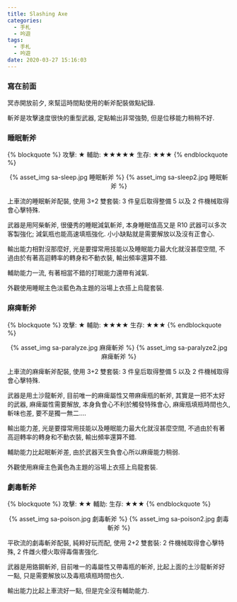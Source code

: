 ```yaml
---
title: Slashing Axe
categories:
  - 手札
  - 吟遊
tags:
  - 手札
  - 吟遊
date: 2020-03-27 15:16:03
---
```

### 寫在前面

冥赤開放前夕, 來幫這時間點使用的斬斧配裝做點紀錄.

斬斧是攻擊速度很快的重型武器, 定點輸出非常強勢, 但是位移能力稍稍不好.

### 睡眠斬斧
{% blockquote %}
攻擊: ★
輔助: ★★★★★
生存: ★★★
{% endblockquote %}
<center>{% asset_img sa-sleep.jpg 睡眠斬斧 %} {% asset_img sa-sleep2.jpg 睡眠斬斧 %}</center>

上車流的睡眠斬斧配裝, 使用 3+2 雙套裝: 3 件皇后取得整備 5 以及 2 件機械取得會心擊特殊.

武器是用阿柴斬斧, 很優秀的睡眠減氣斬斧, 本身睡眠值高又是 R10 武器可以多次客製強化; 減氣瓶也能高速填瓶強化. 小小缺點就是需要解放以及沒有正會心.

輸出能力相對沒那麼好, 光是要撐常用技能以及睡眠能力最大化就沒甚麼空間, 不過由於有著高迴轉率的轉身和不動衣裝, 輸出頻率還算不錯.

輔助能力一流, 有著相當不錯的打眠能力還帶有減氣.

外觀使用睡眠主色淡藍色為主題的浴場上衣搭上烏龍套裝.

### 麻痺斬斧
{% blockquote %}
攻擊: ★
輔助: ★★★★
生存: ★★★
{% endblockquote %}
<center>{% asset_img sa-paralyze.jpg 麻痺斬斧 %} {% asset_img sa-paralyze2.jpg 麻痺斬斧 %}</center>

上車流的麻痺斬斧配裝, 使用 3+2 雙套裝: 3 件皇后取得整備 5 以及 2 件機械取得會心擊特殊.

武器是用土沙龍斬斧, 目前唯一的麻痺屬性又帶麻痺瓶的斬斧, 其實是一把不太好的武器, 麻痺屬性需要解放, 本身負會心不利於觸發特殊會心, 麻痺瓶填瓶時間也久, 斬味也差, 要不是獨一無二....

輸出能力差, 光是要撐常用技能以及睡眠能力最大化就沒甚麼空間, 不過由於有著高迴轉率的轉身和不動衣裝, 輸出頻率還算不錯.

輔助能力比起眠斬斧差, 由於武器天生負會心所以麻痺能力稍弱.

外觀使用麻痺主色黃色為主題的浴場上衣搭上烏龍套裝.

### 劇毒斬斧
{% blockquote %}
攻擊: ★★
輔助:
生存: ★★★
{% endblockquote %}
<center>{% asset_img sa-poison.jpg 劇毒斬斧 %} {% asset_img sa-poison2.jpg 劇毒斬斧 %}</center>

平砍流的劇毒斬斧配裝, 純粹好玩而配, 使用 2+2 雙套裝: 2 件機械取得會心擊特殊, 2 件雌火櫻火取得毒傷害強化.

武器是用鉻鋼斬斧, 目前唯一的毒屬性又帶毒瓶的斬斧, 比起上面的土沙龍斬斧好一點, 只是需要解放以及毒瓶填瓶時間也久.

輸出能力比起上車流好一點, 但是完全沒有輔助能力.
